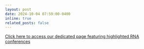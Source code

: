 ```yaml
---
layout: post
date: 2024-10-04 07:59:00-0400
inline: true
related_posts: false
---
```


[Click here to access our dedicated page featuring highlighted RNA conferences](/Conference_highlights)
